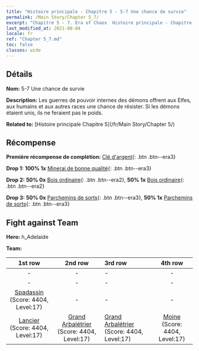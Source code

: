 ```yaml
---
title: "Histoire principale - Chapitre 5 - 5-7 Une chance de survie"
permalink: /Main Story/Chapter 5_7/
excerpt: "Chapitre 5 - 7. Era of Chaos  Histoire principale - Chapitre 5_7. 5-7 Une chance de survie"
last_modified_at: 2021-08-04
locale: fr
ref: "Chapter 5_7.md"
toc: false
classes: wide
---
```


## Détails

 **Nom:** 5-7 Une chance de survie

 **Description:** Les guerres de pouvoir internes des démons offrent aux Elfes, aux humains et aux autres races une chance de résister. Si les démons étaient unis, ils ne feraient pas le poids.

 **Related to:** [Histoire principale Chapitre 5](/fr/Main Story/Chapter 5/)

## Récompense

 **Première récompense de complétion:** [Clé d'argent](/ItemsFR/con_693/){: .btn .btn--era3}

 **Drop 1:** **100% 1x** [Minerai de bonne qualité](/ItemsFR/mat_12/){: .btn .btn--era3}

 **Drop 2:** **50% 0x** [Bois ordinaire](/ItemsFR/mat_7/){: .btn .btn--era2}, **50% 1x** [Bois ordinaire](/ItemsFR/mat_7/){: .btn .btn--era2}

 **Drop 3:** **50% 0x** [Parchemins de sorts](/ItemsFR/con_694/){: .btn .btn--era3}, **50% 1x** [Parchemins de sorts](/ItemsFR/con_694/){: .btn .btn--era3}


## Fight against Team
 **Hero:** h_Adelaide

 **Team:**


  | 1st row | 2nd row | 3rd row | 4th row |
  |:----:|:----:|:----|:----:|
  | - | - | - | - |
  | - | - | - | - |
  | [Spadassin](/fr/units/Swordsman/) (Score: 4404, Level:17)  | - | - | - |
  | [Lancier](/fr/units/Pikeman/) (Score: 4404, Level:17)  | [Grand Arbalétrier](/fr/units/Marksman/) (Score: 4404, Level:17)  | [Grand Arbalétrier](/fr/units/Marksman/) (Score: 4404, Level:17)  | [Moine](/fr/units/Monk/) (Score: 4404, Level:17)  |


